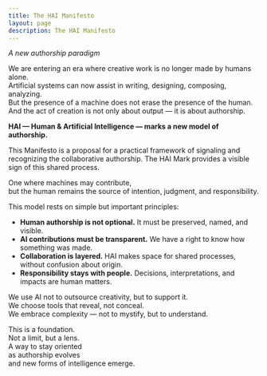 ```yaml
---
title: The HAI Manifesto
layout: page
description: The HAI Manifesto
---
```


*A new authorship paradigm*

We are entering an era where creative work is no longer made by humans alone.  
Artificial systems can now assist in writing, designing, composing, analyzing.  
But the presence of a machine does not erase the presence of the human.  
And the act of creation is not only about output — it is about authorship. 

**HAI — Human & Artificial Intelligence — marks a new model of authorship.**

This Manifesto is a proposal for a practical framework of signaling and recognizing the collaborative authorship. The HAI Mark provides a visible sign of this shared process.

One where machines may contribute,  
but the human remains the source of intention, judgment, and responsibility.

This model rests on simple but important principles:

- **Human authorship is not optional.** It must be preserved, named, and visible.  
- **AI contributions must be transparent.** We have a right to know how something was made.  
- **Collaboration is layered.** HAI makes space for shared processes, without confusion about origin.  
- **Responsibility stays with people.** Decisions, interpretations, and impacts are human matters.

We use AI not to outsource creativity, but to support it.  
We choose tools that reveal, not conceal.  
We embrace complexity — not to mystify, but to understand.  

This is a foundation.  
Not a limit, but a lens.  
A way to stay oriented  
as authorship evolves  
and new forms of intelligence emerge.  
